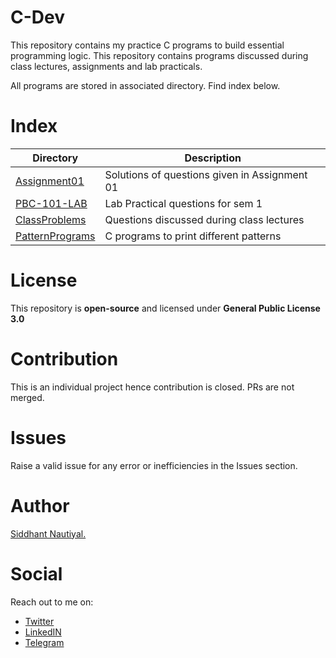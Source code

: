 # C-Dev
This repository contains my practice C programs to build essential programming logic. This repository contains programs discussed during class lectures, assignments and lab practicals.

All programs are stored in associated directory. Find index below. 

# Index
| Directory      | Description |
| ----------- | ----------- |
| [Assignment01](https://github.com/WatashiwaSid/c-dev/tree/main/Assignment01)      | Solutions of questions given in Assignment 01       |
| [PBC-101-LAB](https://github.com/WatashiwaSid/c-dev/tree/main/PBC-101-LAB)   | Lab Practical questions for sem 1        |
| [ClassProblems](https://github.com/WatashiwaSid/c-dev/tree/main/ClassProblems) | Questions discussed during class lectures |
| [PatternPrograms](https://github.com/WatashiwaSid/c-dev/tree/main/pattern%20programs) | C programs to print different patterns |

# License
This repository is **open-source** and licensed under **General Public License 3.0**

# Contribution
This is an individual project hence contribution is closed. PRs are not merged.

# Issues
Raise a valid issue for any error or inefficiencies in the Issues section.

# Author
[Siddhant Nautiyal.](https://linktr.ee/COMICSID)

# Social
Reach out to me on:
- [Twitter](https://twitter.com/WatashiwaSid)
- [LinkedIN](https://linkedin.com/in/comicsid)
- [Telegram](https://t.me/watashiwasid)


